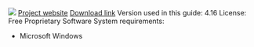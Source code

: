 ![](https://securityinabox.org/sites/securityinabox.org/files/media/tool/logo/ccleaner-logo-hr.png)
[Project website](https://www.piriform.com/ccleaner)
[Download link](https://www.piriform.com/ccleaner/builds)
Version used in this guide: 4.16
License: Free Proprietary Software
System requirements:
* Microsoft Windows
